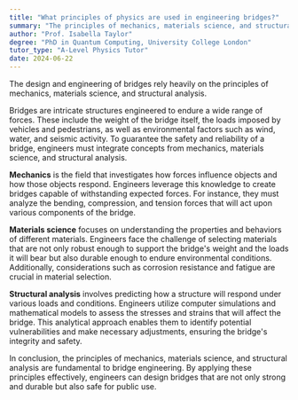 ```yaml
---
title: "What principles of physics are used in engineering bridges?"
summary: "The principles of mechanics, materials science, and structural analysis are used in engineering bridges."
author: "Prof. Isabella Taylor"
degree: "PhD in Quantum Computing, University College London"
tutor_type: "A-Level Physics Tutor"
date: 2024-06-22
---
```


The design and engineering of bridges rely heavily on the principles of mechanics, materials science, and structural analysis.

Bridges are intricate structures engineered to endure a wide range of forces. These include the weight of the bridge itself, the loads imposed by vehicles and pedestrians, as well as environmental factors such as wind, water, and seismic activity. To guarantee the safety and reliability of a bridge, engineers must integrate concepts from mechanics, materials science, and structural analysis.

**Mechanics** is the field that investigates how forces influence objects and how those objects respond. Engineers leverage this knowledge to create bridges capable of withstanding expected forces. For instance, they must analyze the bending, compression, and tension forces that will act upon various components of the bridge.

**Materials science** focuses on understanding the properties and behaviors of different materials. Engineers face the challenge of selecting materials that are not only robust enough to support the bridge's weight and the loads it will bear but also durable enough to endure environmental conditions. Additionally, considerations such as corrosion resistance and fatigue are crucial in material selection.

**Structural analysis** involves predicting how a structure will respond under various loads and conditions. Engineers utilize computer simulations and mathematical models to assess the stresses and strains that will affect the bridge. This analytical approach enables them to identify potential vulnerabilities and make necessary adjustments, ensuring the bridge's integrity and safety.

In conclusion, the principles of mechanics, materials science, and structural analysis are fundamental to bridge engineering. By applying these principles effectively, engineers can design bridges that are not only strong and durable but also safe for public use.
    